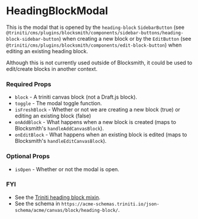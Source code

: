 # HeadingBlockModal

This is the modal that is opened by the `heading-block` `SidebarButton` (see `@triniti/cms/plugins/blocksmith/components/sidebar-buttons/heading-block-sidebar-button`) when creating a new block or by the `EditButton` (see `@triniti/cms/plugins/blocksmith/components/edit-block-button`) when editing an existing heading block.

Although this is not currently used outside of Blocksmith, it could be used to edit/create blocks in another context.

### Required Props
+ `block`        - A triniti canvas block (not a Draft.js block).
+ `toggle`       - The modal toggle function.
+ `isFreshBlock` - Whether or not we are creating a new block (true) or editing an existing block (false)
+ `onAddBlock`   - What happens when a new block is created (maps to Blocksmith's `handleAddCanvasBlock`).
+ `onEditBlock`  - What happens when an existing block is edited (maps to Blocksmith's `handleEditCanvasBlock`).

### Optional Props
+ `isOpen`       - Whether or not the modal is open.

### FYI
+ See the [Triniti heading block mixin](https://github.com/triniti/schemas/tree/master/schemas/triniti/canvas/mixin/heading-block).
+ See the schema in `https://acme-schemas.triniti.io/json-schema/acme/canvas/block/heading-block/`.
